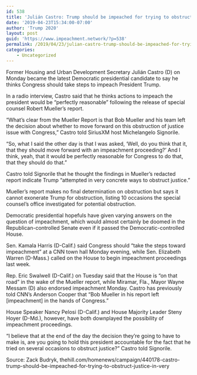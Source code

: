 ```yaml
---
id: 538
title: 'Julián Castro: Trump should be impeached for trying to obstruct justice ‘in very concrete ways’'
date: '2019-04-23T15:34:00-07:00'
author: 'Trump 2020'
layout: post
guid: 'https://www.impeachment.network/?p=538'
permalink: /2019/04/23/julian-castro-trump-should-be-impeached-for-trying-to-obstruct-justice-in-very-concrete-ways/
categories:
    - Uncategorized
---
```


Former Housing and Urban Development Secretary Julián Castro (D) on Monday became the latest Democratic presidential candidate to say he thinks Congress should take steps to impeach President Trump.

In a radio interview, Castro said that he thinks actions to impeach the president would be “perfectly reasonable” following the release of special counsel Robert Mueller’s report.

“What’s clear from the Mueller Report is that Bob Mueller and his team left the decision about whether to move forward on this obstruction of justice issue with Congress,” Castro told SiriusXM host Michelangelo Signorile.

“So, what I said the other day is that I was asked, ‘Well, do you think that it, that they should move forward with an impeachment proceeding?’ And I think, yeah, that it would be perfectly reasonable for Congress to do that, that they should do that.”

Castro told Signorile that he thought the findings in Mueller’s redacted report indicate Trump “attempted in very concrete ways to obstruct justice.”

Mueller’s report makes no final determination on obstruction but says it cannot exonerate Trump for obstruction, listing 10 occasions the special counsel’s office investigated for potential obstruction.

Democratic presidential hopefuls have given varying answers on the question of impeachment, which would almost certainly be doomed in the Republican-controlled Senate even if it passed the Democratic-controlled House.

Sen. Kamala Harris (D-Calif.) said Congress should “take the steps toward impeachment” at a CNN town hall Monday evening, while Sen. Elizabeth Warren (D-Mass.) called on the House to begin impeachment proceedings last week.

Rep. Eric Swalwell (D-Calif.) on Tuesday said that the House is “on that road” in the wake of the Mueller report, while Miramar, Fla., Mayor Wayne Messam (D) also endorsed impeachment Monday. Castro has previously told CNN’s Anderson Cooper that “Bob Mueller in his report left \[impeachment\] in the hands of Congress.”

House Speaker Nancy Pelosi (D-Calif.) and House Majority Leader Steny Hoyer (D-Md.), however, have both downplayed the possibility of impeachment proceedings.

“I believe that at the end of the day the decision they’re going to have to make is, are you going to hold this president accountable for the fact that he tried on several occasions to obstruct justice?” Castro told Signorile.

Source: Zack Budryk, thehill.com/homenews/campaign/440178-castro-trump-should-be-impeached-for-trying-to-obstruct-justice-in-very